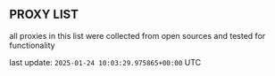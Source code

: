 ## PROXY LIST

all proxies in this list were collected from open sources and tested for functionality

last update: `2025-01-24 10:03:29.975865+00:00` UTC